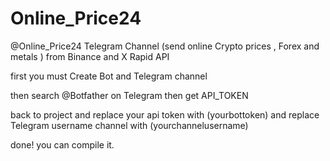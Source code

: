 # Online_Price24
@Online_Price24 Telegram Channel (send online Crypto prices , Forex and metals ) from Binance and X Rapid API 

first you must Create Bot and Telegram channel

then search @Botfather on Telegram
then get API_TOKEN

back to project and replace your api token with (yourbottoken) and replace Telegram username channel with (yourchannelusername)

done!
you can compile it.
